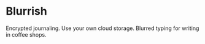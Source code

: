 # Blurrish
Encrypted journaling.
Use your own cloud storage.
Blurred typing for writing in coffee shops.